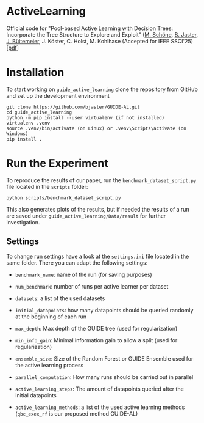 # ActiveLearning
Official code for "Pool-based Active Learning with Decision Trees: Incorporate the 
Tree Structure to Explore and  Exploit" 
([M. Schöne](https://www.researchgate.net/profile/Marvin-Schoene), 
[B. Jaster](https://www.researchgate.net/profile/Bjarne-Jaster), 
[J. Bültemeier](https://www.researchgate.net/profile/Julian-Bueltemeier-2), J. Köster, C. Holst, M. Kohlhase (Accepted for IEEE SSCI'25) \[[pdf](https://doi.org/10.1109/CITREx64975.2025.10974940)\]


# Installation
To start working on `guide_active_learning` clone the repository from GitHub and set up
the development environment

```shell
git clone https://github.com/bjaster/GUIDE-AL.git
cd guide_active_learning
python -m pip install --user virtualenv (if not installed)
virtualenv .venv
source .venv/bin/activate (on Linux) or .venv\Scripts\activate (on Windows)
pip install .
```

# Run the Experiment
To reproduce the results of our paper, run the `benchmark_dataset_script.py` file located in the `scripts` folder:
```
python scripts/benchmark_dataset_script.py
```
This also generates plots of the results, but if needed the results of a run are saved under `guide_active_learning/Data/result` for further investigation.

## Settings
To change run settings have a look at the `settings.ini` file located in the same folder.
There you can adapt the following settings:
- `benchmark_name`: name of the run (for saving purposes)

- `num_benchmark`: number of runs per active learner per dataset

- `datasets`: a list of the used datasets

- `initial_datapoints`: how many datapoints should be queried randomly at the beginning of each run

- `max_depth`: Max depth of the GUIDE tree (used for regularization)

- `min_info_gain`: Minimal information gain to allow a split (used for regularization)

- `ensemble_size`: Size of the Random Forest or GUIDE Ensemble used for the active learning process

- `parallel_computation`: How many runs should be carried out in parallel

- `active_learning_steps`: The amount of datapoints queried after the initial datapoints

- `active_learning_methods`: a list of the used active learning methods (`qbc_exex_rf` is our proposed method GUIDE-AL)
